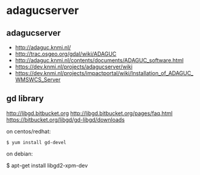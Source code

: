 # adagucserver

## adagucserver

* http://adaguc.knmi.nl/
* http://trac.osgeo.org/gdal/wiki/ADAGUC
* http://adaguc.knmi.nl/contents/documents/ADAGUC_software.html
* https://dev.knmi.nl/projects/adagucserver/wiki
* https://dev.knmi.nl/projects/impactportal/wiki/Installation_of_ADAGUC_WMSWCS_Server

## gd library

http://libgd.bitbucket.org
http://libgd.bitbucket.org/pages/faq.html
https://bitbucket.org/libgd/gd-libgd/downloads

on centos/redhat:

    $ yum install gd-devel

on debian:

   $ apt-get install libgd2-xpm-dev
